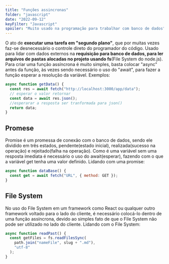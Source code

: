 ```yaml
---
title: "Funções assincronas"
folder: "javascript"
date: "2022-09-12"
keyFilter: "Javascript"
spoiler: "Muito usado na programação para trabalhar com banco de dados"
---
```


O ato de **executar uma tarefa em "segundo plano"**, que por muitas vezes faz-se desnecessário o controle direto do programador do código. Usado para lidar com dados externos na **requisição para banco de dados, para ler arquivos de pastas alocadas no projeto usando fs**(File System do node.js). Para criar uma função assíncrona é muito simples, basta colocar "async" antes da função, às vezes sendo necessário o uso do "await", para fazer a função esperar a resolução da variável. Exemplos:

```javascript
async function getData() {
  const res = await fetch("http://localhost:3000/app/data");
  // esperar o valor retornar
  const data = await res.json();
  //esperarar a resposta ser tranformada para json()
  return data;
}
```

## Promese

Promise é um promessa de conexão com o banco de dados, sendo ele dividido em três estados, pendente(estado inicial), realizada(sucesso na operação) e rejeitado(falha na operação). Como é uma variável sem uma resposta imediata é necessário o uso do await(esperar), fazendo com o que a variável get tenha uma valor definido. Lidando com uma promise:

```javascript
async function dataBase() {
  const get = await fetch("URL", { method: GET });
}
```

## File System

No uso do File System em um framework como React ou qualquer outro framework voltado para o lado do cliente, é necessário colocá-lo dentro de uma função assíncrona, devido ao simples fato de que o File System não pode ser utilizado no lado do cliente. Lidando com o File System:

```javascript
async function readPast() {
  const getFiles = fs.readFilesSync(
    path.join("nameFile", slug + ".md"),
    "utf-8"
  );
}
```
